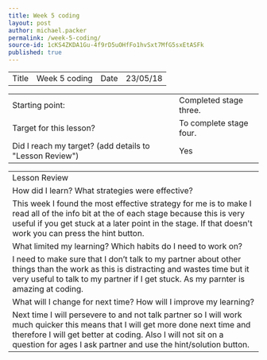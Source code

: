 ```yaml
---
title: Week 5 coding
layout: post
author: michael.packer
permalink: /week-5-coding/
source-id: 1cKS4ZKDA1Gu-4f9rD5uOHfFo1hvSxt7MfG5sxEtASFk
published: true
---
```

<table>
  <tr>
    <td>Title</td>
    <td>Week 5 coding</td>
    <td>Date</td>
    <td>23/05/18</td>
  </tr>
</table>


<table>
  <tr>
    <td>Starting point:</td>
    <td>Completed stage three.</td>
  </tr>
  <tr>
    <td>Target for this lesson?</td>
    <td>To complete stage four.</td>
  </tr>
  <tr>
    <td>Did I reach my target? 
(add details to "Lesson Review")</td>
    <td> Yes </td>
  </tr>
</table>


<table>
  <tr>
    <td>Lesson Review</td>
  </tr>
  <tr>
    <td>How did I learn? What strategies were effective? </td>
  </tr>
  <tr>
    <td>This week I found the most effective strategy for me is to make I read all of the info bit at the of each stage because this is very useful if you get stuck at a later point in the stage. If that doesn't work you can press the hint button.</td>
  </tr>
  <tr>
    <td>What limited my learning? Which habits do I need to work on? </td>
  </tr>
  <tr>
    <td>I need to make sure that I don’t talk to my partner about other things than the work as this is distracting and wastes time but it very useful to talk to my partner if I get stuck. As my parnter is amazing at coding.</td>
  </tr>
  <tr>
    <td>What will I change for next time? How will I improve my learning?</td>
  </tr>
  <tr>
    <td>Next time I will persevere to and not talk partner so I will work much quicker this means that I will get more done next time and therefore I will get better at coding. Also I will not sit on a question for ages I ask partner and use the hint/solution button. </td>
  </tr>
</table>


